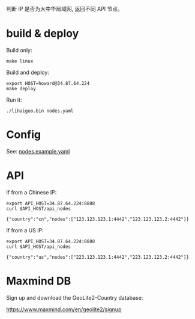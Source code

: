 判断 IP 是否为大中华局域网, 返回不同 API 节点。

# build & deploy

Build only:

```
make linux
```

Build and deploy:

```
export HOST=howard@34.87.64.224
make deploy
```

Run it:

```
./lihaiguo.bin nodes.yaml
```

# Config

See: [nodes.example.yaml](nodes.example.yaml)

# API

If from a Chinese IP:

```
export API_HOST=34.87.64.224:8888
curl $API_HOST/api_nodes

{"country":"cn","nodes":["123.123.123.1:4442","123.123.123.2:4442"]}
```

If from a US IP:

```
export API_HOST=34.87.64.224:8888
curl $API_HOST/api_nodes

{"country":"us","nodes":["223.123.123.1:4442","223.123.123.2:4442"]}
```

# Maxmind DB

Sign up and download the GeoLite2-Country database:

https://www.maxmind.com/en/geolite2/signup
